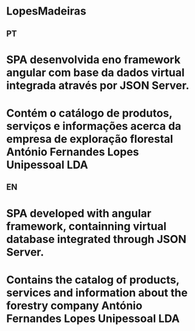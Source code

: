 # LopesMadeiras

## PT

# SPA desenvolvida eno framework angular com base da dados virtual integrada através por JSON Server.
# Contém o catálogo de produtos, serviços e informações acerca da empresa de exploração florestal António Fernandes Lopes Unipessoal LDA

## EN

# SPA developed with angular framework, containning virtual database integrated through JSON Server.
# Contains the catalog of products, services and information about the forestry company António Fernandes Lopes Unipessoal LDA
